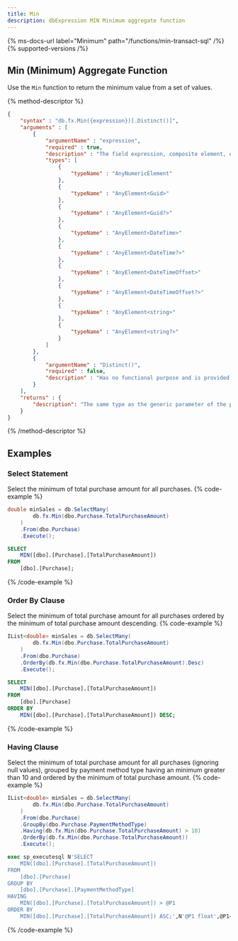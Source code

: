 ```yaml
---
title: Min
description: dbExpression MIN Minimum aggregate function
---
```


{% ms-docs-url label="Minimum" path="/functions/min-transact-sql" /%}
{% supported-versions /%}

## Min (Minimum) Aggregate Function

Use the `Min` function to return the minimum value from a set of values.

{% method-descriptor %}
```json
{
    "syntax" : "db.fx.Min({expression})[.Distinct()]",
    "arguments" : [
        {
            "argumentName" : "expression",
            "required" : true,
            "description" : "The field expression, composite element, or function result to use in finding the minimum value.",
            "types": [
                { 
                    "typeName" : "AnyNumericElement"
                },
                { 
                    "typeName" : "AnyElement<Guid>"
                },
                { 
                    "typeName" : "AnyElement<Guid?>"
                },
                { 
                    "typeName" : "AnyElement<DateTime>"
                },
                { 
                    "typeName" : "AnyElement<DateTime?>"
                },
                { 
                    "typeName" : "AnyElement<DateTimeOffset>"
                },
                { 
                    "typeName" : "AnyElement<DateTimeOffset?>"
                },
                { 
                    "typeName" : "AnyElement<string>"
                },
                { 
                    "typeName" : "AnyElement<string?>"
                }
            ]
        },
        {
            "argumentName" : "Distinct()",
            "required" : false,
            "description" : "Has no functional purpose and is provided for ISO compatibility only."
        }        
    ],
    "returns" : {
        "description": "The same type as the generic parameter of the provided `expression`."
    }
}
```
{% /method-descriptor %}

## Examples
### Select Statement
Select the minimum of total purchase amount for all purchases.
{% code-example %}
```csharp
double minSales = db.SelectMany(
        db.fx.Min(dbo.Purchase.TotalPurchaseAmount)
    )
    .From(dbo.Purchase)
    .Execute();
```
```sql
SELECT
	MIN([dbo].[Purchase].[TotalPurchaseAmount])
FROM
	[dbo].[Purchase];
```
{% /code-example %}

### Order By Clause
Select the minimum of total purchase amount for all purchases ordered by the minimum of total purchase amount descending.
{% code-example %}
```csharp
IList<double> minSales = db.SelectMany(
        db.fx.Min(dbo.Purchase.TotalPurchaseAmount)
    )
    .From(dbo.Purchase)
    .OrderBy(db.fx.Min(dbo.Purchase.TotalPurchaseAmount).Desc)
    .Execute();
```
```sql
SELECT
	MIN([dbo].[Purchase].[TotalPurchaseAmount])
FROM
	[dbo].[Purchase]
ORDER BY
	MIN([dbo].[Purchase].[TotalPurchaseAmount]) DESC;
```
{% /code-example %}

### Having Clause
Select the minimum of total purchase amount for all purchases (ignoring null values), grouped by payment
method type having an minimum greater than 10 and ordered by the minimum of total purchase amount.
{% code-example %}
```csharp
IList<double> minSales = db.SelectMany(
        db.fx.Min(dbo.Purchase.TotalPurchaseAmount)
    )
    .From(dbo.Purchase)
    .GroupBy(dbo.Purchase.PaymentMethodType)
    .Having(db.fx.Min(dbo.Purchase.TotalPurchaseAmount) > 10)
    .OrderBy(db.fx.Min(dbo.Purchase.TotalPurchaseAmount))
    .Execute();
```
```sql
exec sp_executesql N'SELECT
	MIN([dbo].[Purchase].[TotalPurchaseAmount])
FROM
	[dbo].[Purchase]
GROUP BY
	[dbo].[Purchase].[PaymentMethodType]
HAVING
	MIN([dbo].[Purchase].[TotalPurchaseAmount]) > @P1
ORDER BY
	MIN([dbo].[Purchase].[TotalPurchaseAmount]) ASC;',N'@P1 float',@P1=10
```
{% /code-example %}
